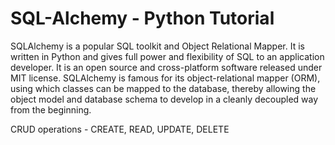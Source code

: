 # SQL-Alchemy - Python Tutorial
SQLAlchemy is a popular SQL toolkit and Object Relational Mapper. 
It is written in Python and gives full power and flexibility of SQL to an application developer. 
It is an open source and cross-platform software released under MIT license. 
SQLAlchemy is famous for its object-relational mapper (ORM), using which classes can be mapped to the database, 
thereby allowing the object model and database schema to develop in a cleanly decoupled way from the beginning.


CRUD operations - CREATE, READ, UPDATE, DELETE
